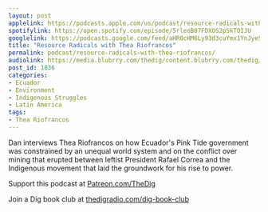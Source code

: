 ```yaml
---
layout: post
applelink: https://podcasts.apple.com/us/podcast/resource-radicals-with-thea-riofrancos/id1043245989?i=1000505864059
spotifylink: https://open.spotify.com/episode/5rleoB07FDXOS2pSkTOIJU
googlelink: https://podcasts.google.com/feed/aHR0cHM6Ly93d3cuYmx1YnJyeS5jb20vZmVlZHMvdGhlZGlnLnhtbA/episode/aHR0cHM6Ly93d3cudGhlZGlncmFkaW8uY29tLz9wPTE4MzY?sa=X&ved=0CAUQkfYCahcKEwi44f7r1b-AAxUAAAAAHQAAAAAQNg
title: "Resource Radicals with Thea Riofrancos"
permalink: podcast/resource-radicals-with-thea-riofrancos/
audiolink: https://media.blubrry.com/thedig/content.blubrry.com/thedig/The_Dig-EP_289-TRiofrancos.mp3
post_id: 1836
categories: 
- Ecuador
- Environment
- Indigenous Struggles
- Latin America
tags: 
- Thea Riofrancos
---
```


Dan interviews Thea Riofrancos on how Ecuador's Pink Tide government was constrained by an unequal world system and on the conflict over mining that erupted between leftist President Rafael Correa and the Indigenous movement that laid the groundwork for his rise to power. 

Support this podcast at 
[Patreon.com/TheDig](https://Patreon.com/TheDig)

Join a Dig book club at 
[thedigradio.com/dig-book-club](https://thedigradio.com/dig-book-club)